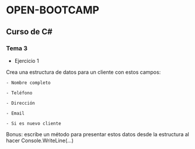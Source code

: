# OPEN-BOOTCAMP

## Curso de C#
### Tema 3

- Ejercicio 1 

Crea una estructura de datos para un cliente con estos campos:

	- Nombre completo

	- Teléfono

	- Dirección

	- Email

	- Si es nuevo cliente

Bonus: escribe un método para presentar estos datos desde la estructura al hacer Console.WriteLine(...)


